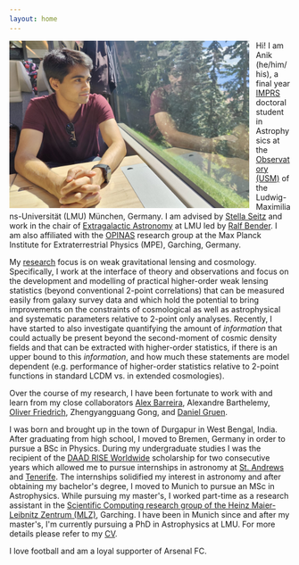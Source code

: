 ```yaml
---
layout: home
---
```


<img align="left" width="430" height="300" src="images/Anik_Halder_img.jpg" alt="Anik Halder image" style="float:left; padding-right:12px" />

Hi! I am Anik (he/him/his), a final year [IMPRS](https://www.imprs-astro.mpg.de/content/about-imprs-astrophysics.html) doctoral student in Astrophysics at the [Observatory (USM)](https://www.usm.uni-muenchen.de/) of the Ludwig-Maximilians-Universität (LMU) München, Germany. I am advised by [Stella Seitz](https://www.usm.lmu.de/people/stella/stella.html) and work in the chair of [Extragalactic Astronomy](https://www.exgal.physik.uni-muenchen.de/index.html) at LMU led by [Ralf Bender](https://www.mpe.mpg.de/~bender/). I am also affiliated with the [OPINAS](https://www.mpe.mpg.de/opinas-en) research group at the Max Planck Institute for Extraterrestrial Physics (MPE), Garching, Germany.  

My [research](research.md) focus is on weak gravitational lensing and cosmology. Specifically, I work at the interface of theory and observations and focus on the development and modelling of practical higher-order weak lensing statistics (beyond conventional 2-point correlations) that can be measured easily from galaxy survey data and which hold the potential to bring improvements on the constraints of cosmological as well as astrophysical and systematic parameters relative to 2-point only analyses. Recently, I have started to also investigate quantifying the amount of *information* that could actually be present beyond the second-moment of cosmic density fields and that can be extracted with higher-order statistics, if there is an upper bound to this *information*, and how much these statements are model dependent (e.g. performance of higher-order statistics relative to 2-point functions in standard LCDM vs. in extended cosmologies).

Over the course of my research, I have been fortunate to work with and learn from my close collaborators [Alex Barreira](https://www.origins-cluster.de/forschung/origins-fellows/barreira), Alexandre Barthelemy, [Oliver Friedrich](https://www.usm.lmu.de/~oliverf/), Zhengyangguang Gong, and [Daniel Gruen](https://www.physik.lmu.de/en/about-us/people/contact-page/gruen.html).

I was born and brought up in the town of Durgapur in West Bengal, India. After graduating from high school, I moved to Bremen, Germany in order to pursue a BSc in Physics. During my undergraduate studies I was the recipient of the [DAAD RISE Worldwide](https://www.daad.de/rise/en/rise-worldwide/) scholarship for two consecutive years which allowed me to pursue internships in astronomy at [St. Andrews](https://www.st-andrews.ac.uk/physics-astronomy/about/) and [Tenerife](https://www.iac.es/en). The internships solidified my interest in astronomy and after obtaining my bachelor's degree, I moved to Munich to pursue an MSc in Astrophysics. While pursuing my master's, I worked part-time as a research assistant in the
[Scientific Computing research group of the Heinz Maier-Leibnitz Zentrum (MLZ)](https://mlz-garching.de/englisch/science-und-projects/project-coordination/scientific-computing.html), Garching. I have been in Munich since and after my master's, I'm currently pursuing a PhD in Astrophysics at LMU. For more details please refer to my [CV](cv/AnikHalder_CV.pdf).

I love football and am a loyal supporter of Arsenal FC.
